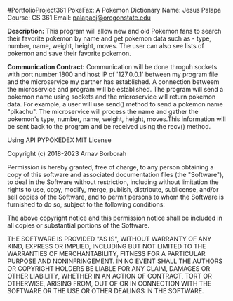 #PortfolioProject361
PokeFax: A Pokemon Dictionary
Name: Jesus Palapa
Course: CS 361
Email: palapacj@oregonstate.edu

**Description:** This program will allow new and old Pokemon fans to search their favorite pokemon by name and get pokemon data such as - type, number, name, weight, height, moves.
The user can also see lists of pokemon and save their favorite pokemon.

**Communication Contract:** Communication will be done throguh sockets with port number 1800 and host IP of '127.0.0.1' between my program file and the microservice my partner has established.
A connection betweem the microservice and program will be established. The program will send a pokemon name using sockets and the microservice will return pokemon data. For example, a user will use send() method to send a pokemon name "pikachu". The microservice will process the name and gather the pokemon's type, number, name, weight, height, moves.This information will be sent back to the program and be received using the recv() method.











Using API PYPOKEDEX
MIT License

Copyright (c) 2018-2023 Arnav Borborah

Permission is hereby granted, free of charge, to any person obtaining a copy
of this software and associated documentation files (the "Software"), to deal
in the Software without restriction, including without limitation the rights
to use, copy, modify, merge, publish, distribute, sublicense, and/or sell
copies of the Software, and to permit persons to whom the Software is
furnished to do so, subject to the following conditions:

The above copyright notice and this permission notice shall be included in all
copies or substantial portions of the Software.

THE SOFTWARE IS PROVIDED "AS IS", WITHOUT WARRANTY OF ANY KIND, EXPRESS OR
IMPLIED, INCLUDING BUT NOT LIMITED TO THE WARRANTIES OF MERCHANTABILITY,
FITNESS FOR A PARTICULAR PURPOSE AND NONINFRINGEMENT. IN NO EVENT SHALL THE
AUTHORS OR COPYRIGHT HOLDERS BE LIABLE FOR ANY CLAIM, DAMAGES OR OTHER
LIABILITY, WHETHER IN AN ACTION OF CONTRACT, TORT OR OTHERWISE, ARISING FROM,
OUT OF OR IN CONNECTION WITH THE SOFTWARE OR THE USE OR OTHER DEALINGS IN THE
SOFTWARE.
